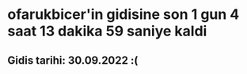 # ofarukbicer'in gidisine son 1 gun 4 saat 13 dakika 59 saniye kaldi

## Gidis tarihi: 30.09.2022 :(